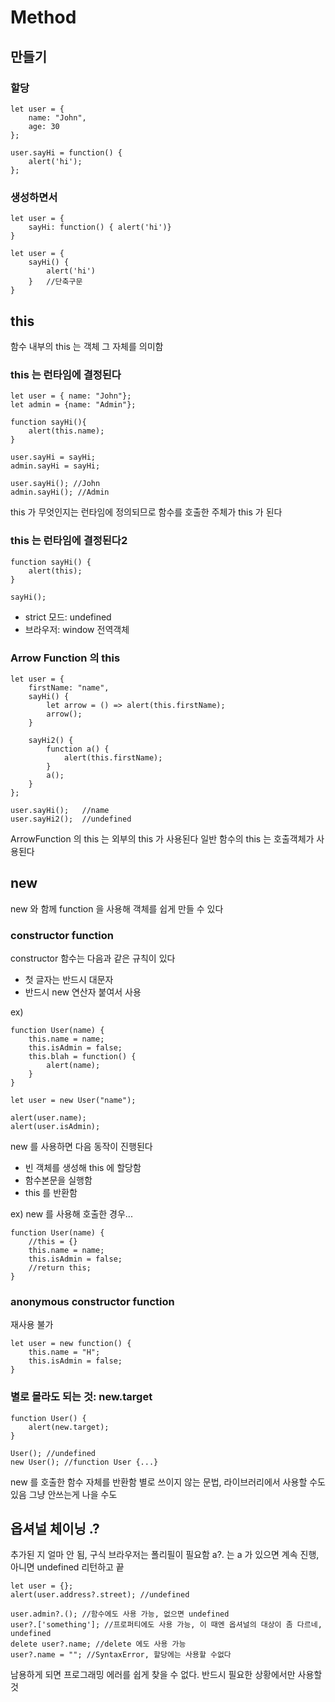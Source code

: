 
# Method

## 만들기

### 할당

	let user = {
		name: "John",
		age: 30
	};

	user.sayHi = function() {
		alert('hi');
	};
	
### 생성하면서

	let user = {
		sayHi: function() { alert('hi')}
	}

	let user = {
		sayHi() {
			alert('hi')
		}	//단축구문
	}

## this

함수 내부의 this 는 객체 그 자체를 의미함

### this 는 런타임에 결정된다

	let user = { name: "John"};
	let admin = {name: "Admin"};

	function sayHi(){
		alert(this.name);
	}

	user.sayHi = sayHi;
	admin.sayHi = sayHi;

	user.sayHi(); //John
	admin.sayHi(); //Admin

this 가 무엇인지는 런타임에 정의되므로 함수를 호출한 주체가 this 가 된다

### this 는 런타임에 결정된다2

	function sayHi() {
		alert(this);
	}

	sayHi();

- strict 모드: undefined
- 브라우저: window 전역객체

### Arrow Function 의 this

	let user = {
		firstName: "name",
		sayHi() {
			let arrow = () => alert(this.firstName);
			arrow();
		}

		sayHi2() {
			function a() {
				alert(this.firstName);
			}
			a();
		}
	};

	user.sayHi();	//name
	user.sayHi2();	//undefined

ArrowFunction 의 this 는 외부의 this 가 사용된다
일반 함수의 this 는 호출객체가 사용된다

## new

new 와 함께 function 을 사용해 객체를 쉽게 만들 수 있다

### constructor function

constructor 함수는 다음과 같은 규칙이 있다
- 첫 글자는 반드시 대문자
- 반드시 new 연산자 붙여서 사용  

ex)

	function User(name) {
		this.name = name;
		this.isAdmin = false;
		this.blah = function() {
			alert(name);
		}
	}

	let user = new User("name");

	alert(user.name);
	alert(user.isAdmin);

new 를 사용하면 다음 동작이 진행된다

- 빈 객체를 생성해 this 에 할당함
- 함수본문을 실행함
- this 를 반환함

ex) new 를 사용해 호출한 경우...

	function User(name) {
		//this = {}
		this.name = name;
		this.isAdmin = false;
		//return this;
	}


### anonymous constructor function

재사용 불가

	let user = new function() {
		this.name = "H";
		this.isAdmin = false;
	}

### 별로 몰라도 되는 것: new.target

	function User() {
		alert(new.target);
	}

	User(); //undefined
	new User(); //function User {...}

new 를 호출한 함수 자체를 반환함
별로 쓰이지 않는 문법, 라이브러리에서 사용할 수도 있음
그냥 안쓰는게 나을 수도

  ## 옵셔널 체이닝 .?

추가된 지 얼마 안 됨, 구식 브라우저는 폴리필이 필요함
a?. 는 a 가 있으면 계속 진행, 아니면 undefined 리턴하고 끝

	let user = {};
	alert(user.address?.street); //undefined

	user.admin?.(); //함수에도 사용 가능, 없으면 undefined
	user?.['something']; //프로퍼티에도 사용 가능, 이 때엔 옵셔널의 대상이 좀 다르네, undefined
	delete user?.name; //delete 에도 사용 가능
	user?.name = ""; //SyntaxError, 할당에는 사용할 수없다 

남용하게 되면 프로그래밍 에러를 쉽게 찾을 수 없다.
반드시 필요한 상황에서만 사용할 것
